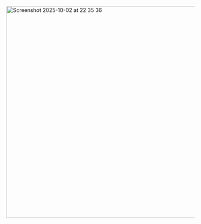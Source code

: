 <img width="547" height="566" alt="Screenshot 2025-10-02 at 22 35 36" src="https://github.com/user-attachments/assets/44009db4-088e-4d38-ae80-b6cc60602f72" />
